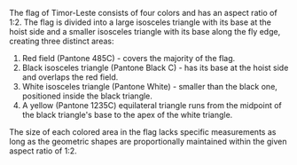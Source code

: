 The flag of Timor-Leste consists of four colors and has an aspect ratio of 1:2. The flag is divided into a large isosceles triangle with its base at the hoist side and a smaller isosceles triangle with its base along the fly edge, creating three distinct areas:

1. Red field (Pantone 485C) - covers the majority of the flag.
2. Black isosceles triangle (Pantone Black C) - has its base at the hoist side and overlaps the red field.
3. White isosceles triangle (Pantone White) - smaller than the black one, positioned inside the black triangle.
4. A yellow (Pantone 1235C) equilateral triangle runs from the midpoint of the black triangle's base to the apex of the white triangle.

The size of each colored area in the flag lacks specific measurements as long as the geometric shapes are proportionally maintained within the given aspect ratio of 1:2.
